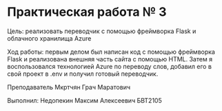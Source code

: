 # Практическая работа № 3
Цель: реализовать переводчик с помощью фреймворка  Flask и облачного хранилища Azure

Ход работы: первым делом был написан код с помощью фреймворка Flask и реализована внешняя часть сайта с помощью HTML. Затем я воспользовался технологией Azure по переводу слов, добавил его в свой проект в .env и получил готовый переводчик.

Преподаватель Мкртчян Грач Маратович 

Выполнил: Недопекин Максим Алексеевич БВТ2105


